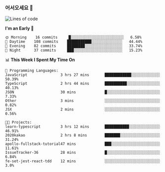 ### 어서오세요 👋

<!--START_SECTION:waka-->
![Lines of code](https://img.shields.io/badge/From%20Hello%20World%20I%27ve%20Written-5.7%20million%20lines%20of%20code-blue)

**I'm an Early 🐤** 

```text
🌞 Morning    16 commits     █░░░░░░░░░░░░░░░░░░░░░░░░   6.58% 
🌆 Daytime    108 commits    ███████████░░░░░░░░░░░░░░   44.44% 
🌃 Evening    82 commits     ████████░░░░░░░░░░░░░░░░░   33.74% 
🌙 Night      37 commits     ███░░░░░░░░░░░░░░░░░░░░░░   15.23%

```


📊 **This Week I Spent My Time On** 

```text
💬 Programming Languages: 
JavaScript               3 hrs 27 mins       ████████████░░░░░░░░░░░░░   50.39% 
TypeScript               2 hrs 44 mins       ██████████░░░░░░░░░░░░░░░   40.13% 
JSON                     30 mins             █░░░░░░░░░░░░░░░░░░░░░░░░   7.33% 
Other                    3 mins              ░░░░░░░░░░░░░░░░░░░░░░░░░   0.82% 
JSX                      2 mins              ░░░░░░░░░░░░░░░░░░░░░░░░░   0.56%

🐱‍💻 Projects: 
learn-typescript         3 hrs 12 mins       ███████████░░░░░░░░░░░░░░   46.91% 
2020kakao                2 hrs 8 mins        ███████░░░░░░░░░░░░░░░░░░   31.24% 
apollo-fullstack-tutorial47 mins             ███░░░░░░░░░░░░░░░░░░░░░░   11.61% 
IssueTracker-36          28 mins             █░░░░░░░░░░░░░░░░░░░░░░░░   6.84% 
fe-set-jest-react-tdd    12 mins             ░░░░░░░░░░░░░░░░░░░░░░░░░   3.0%

```


<!--END_SECTION:waka-->

